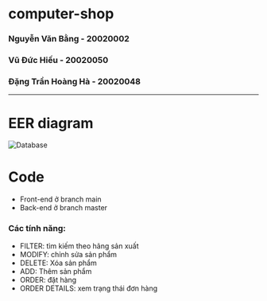 
# computer-shop
### Nguyễn Văn Bằng - 20020002
### Vũ Đức Hiếu - 20020050
### Đặng Trần Hoàng Hà - 20020048
***

# EER diagram

![Database](https://user-images.githubusercontent.com/79564920/171329368-1721e365-9a0f-4d57-ad1f-26b81d62a4a5.png)

# Code
- Front-end ở branch main
- Back-end ở branch master

### Các tính năng:

- FILTER: tìm kiếm theo hãng sản xuất
- MODIFY: chỉnh sửa sản phẩm
- DELETE: Xóa sản phẩm
- ADD: Thêm sản phẩm
- ORDER: đặt hàng
- ORDER DETAILS: xem trạng thái đơn hàng
